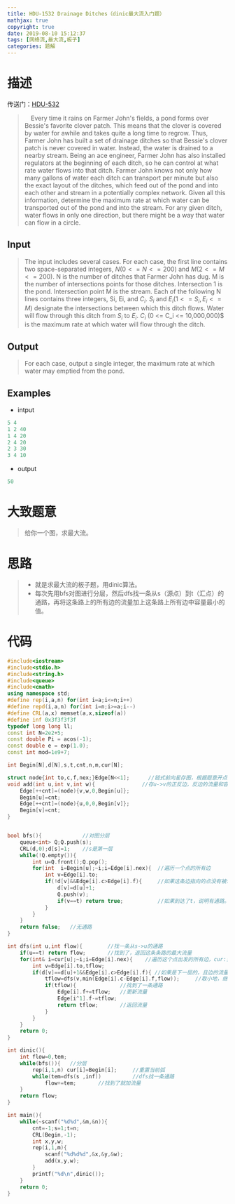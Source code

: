 ```yaml
---
title: HDU-1532 Drainage Ditches（dinic最大流入门题）
mathjax: true
copyright: true
date: 2019-08-10 15:12:37
tags: [网络流,最大流,板子]
categories: 题解
---
```

# 描述
传送门：[HDU-532](http://acm.hdu.edu.cn/showproblem.php?pid=1532)

>&emsp;Every time it rains on Farmer John's fields, a pond forms over Bessie's favorite clover patch. This means that the clover is covered by water for awhile and takes quite a long time to regrow. Thus, Farmer John has built a set of drainage ditches so that Bessie's clover patch is never covered in water. Instead, the water is drained to a nearby stream. Being an ace engineer, Farmer John has also installed regulators at the beginning of each ditch, so he can control at what rate water flows into that ditch. 
Farmer John knows not only how many gallons of water each ditch can transport per minute but also the exact layout of the ditches, which feed out of the pond and into each other and stream in a potentially complex network. 
Given all this information, determine the maximum rate at which water can be transported out of the pond and into the stream. For any given ditch, water flows in only one direction, but there might be a way that water can flow in a circle. 

<!--more-->
## Input
> The input includes several cases. For each case, the first line contains two space-separated integers, $N (0 <= N <= 200)$ and $M (2 <= M <= 200)$. N is the number of ditches that Farmer John has dug. M is the number of intersections points for those ditches. Intersection 1 is the pond. Intersection point M is the stream. Each of the following N lines contains three integers, Si, Ei, and $C_i$. $S_i$ and $E_i (1 <= S_i, E_i <= M)$ designate the intersections between which this ditch flows. Water will flow through this ditch from $S_i$ to $E_i$. $C_i$ (0 <= C_i <= 10,000,000)$ is the maximum rate at which water will flow through the ditch.

## Output
> For each case, output a single integer, the maximum rate at which water may emptied from the pond. 

## Examples
* intput
```c++
5 4
1 2 40
1 4 20
2 4 20
2 3 30
3 4 10
```
* output
```c++
50
```

# 大致题意
> 给你一个图，求最大流。

# 思路
>* 就是求最大流的板子题，用dinic算法。
>* 每次先用bfs对图进行分层，然后dfs找一条从s（源点）到t（汇点）的通路，再将这条路上的所有边的流量加上这条路上所有边中容量最小的值。

# 代码
```c++
#include<iostream>
#include<stdio.h>
#include<string.h>
#include<queue>
#include<cmath>
using namespace std;
#define rep(i,a,n) for(int i=a;i<=n;i++)
#define repd(i,a,n) for(int i=n;i>=a;i--)
#define CRL(a,x) memset(a,x,sizeof(a))
#define inf 0x3f3f3f3f
typedef long long ll;
const int N=2e2+5;
const double Pi = acos(-1);
const double e = exp(1.0);
const int mod=1e9+7;

int Begin[N],d[N],s,t,cnt,n,m,cur[N];

struct node{int to,c,f,nex;}Edge[N<<1];      //链式前向星存图，根据题意开点的两倍的边 c:容量，f:流量，一次存两条边，i^1和i就是一队正反边
void add(int u,int v,int w){               //存u->v的正反边，反边的流量和容量都是0
    Edge[++cnt]=(node){v,w,0,Begin[u]};
    Begin[u]=cnt;
    Edge[++cnt]=(node){u,0,0,Begin[v]};
    Begin[v]=cnt;
}


bool bfs(){             //对图分层
    queue<int> Q;Q.push(s);
    CRL(d,0);d[s]=1;    //s是第一层
    while(!Q.empty()){
        int u=Q.front();Q.pop();
        for(int  i=Begin[u];~i;i=Edge[i].nex){  //遍历一个点的所有边
            int v=Edge[i].to;
            if(!d[v]&&Edge[i].c>Edge[i].f){     //如果这条边指向的点没有被访问过且这条边流量还没满。
                d[v]=d[u]+1;
                Q.push(v);
                if(v==t) return true;           //如果到达了t，说明有通路。
            }
        }
    }
    return false;   //无通路
}

int dfs(int u,int flow){        //找一条从s->u的通路
    if(u==t) return flow;       //找到了，返回这条条路的最大流量
    for(int& i=cur[u];~i;i=Edge[i].nex){    //遍历这个点出发的所有边，cur:当前弧优化，之前找过的边就不找了
        int v=Edge[i].to,tflow;
        if(d[v]==d[u]+1&&Edge[i].c>Edge[i].f){ //如果是下一层的，且边的流量还没满
            tflow=dfs(v,min(Edge[i].c-Edge[i].f,flow));     //取小地，继续dfs
            if(tflow){              //找到了一条通路
                Edge[i].f+=tflow;   //更新流量
                Edge[i^1].f-=tflow;
                return tflow;       //返回流量
            }
        }
    }
    return 0;
}

int dinic(){
    int flow=0,tem;
    while(bfs()){   //分层
        rep(i,1,n) cur[i]=Begin[i];     //重置当前弧
        while(tem=dfs(s ,inf))          //dfs找一条通路
            flow+=tem;       //找到了就加流量
    }
    return flow;
}

int main(){
    while(~scanf("%d%d",&m,&n)){
        cnt=-1;s=1;t=n;
        CRL(Begin,-1);
        int x,y,w;
        rep(i,1,m){
            scanf("%d%d%d",&x,&y,&w);
            add(x,y,w);
        }
        printf("%d\n",dinic());
    }
    return 0;
}

```
